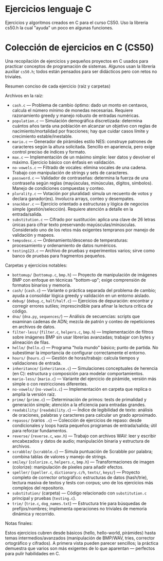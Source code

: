# Ejercicios lenguaje C
 Ejercicios y algoritmos creados en C para el curso CS50.
 Uso la libreria cs50.h la cual "ayuda" un poco en algunas funciones.

# Colección de ejercicios en C (CS50)
Una recopilación de ejercicios y pequeños proyectos en C usados para practicar conceptos de programación de sistemas. Algunos usan la librería auxiliar `cs50.h`; todos están pensados para ser didácticos pero con retos no triviales.

Resumen conciso de cada ejercicio (raíz y carpetas)

Archivos en la raíz:

- `cash.c` — Problema de cambio óptimo: dado un monto en centavos, calcula el número mínimo de monedas necesarias. Requiere razonamiento greedy y manejo robusto de entradas numéricas.
- `population.c` — Simulación demográfica discretizada: determina cuántos años tarda una población en alcanzar un objetivo con reglas de nacimiento/mortalidad por fracciones; hay que cuidar casos límite y crecimiento estable/inestable.
- `mario.c` — Generador de pirámides estilo NES: construye patrones de caracteres según la altura solicitada. Sencillo en apariencia, pero exige control preciso de índices y formato.
- `max.c` — Implementación de un máximo simple: leer datos y devolver el máximo. Ejercicio básico con énfasis en validación.
- `no-vowels.c` — Filtrado de vocales: elimina vocales de una cadena. Trabajo con manipulación de strings y sets de caracteres.
- `password.c` — Validador de contraseñas: determina la fuerza de una contraseña según reglas (mayúsculas, minúsculas, dígitos, símbolos). Manejo de condiciones compuestas y conteo.
- `plurality.c` — Votación por pluralidad: simula un recuento de votos y declara ganador(es). Involucra arrays, conteo y desempates.
- `snackbar.c` — Ejercicio orientado a estructuras y lógica de negocios simple (gestión/selección). Requiere atención a detalle en la entrada/salida.
- `substitution.c` — Cifrado por sustitución: aplica una clave de 26 letras únicas para cifrar texto preservando mayúsculas/minúsculas. Considerado uno de los retos más exigentes tempranos por manejo de validación y mapeos.
- `tempsdesc.c` — Ordenamiento/descenso de temperaturas: procesamiento y ordenamiento de datos numéricos.
- `testing123.c` — Archivo de pruebas y experimentos varios; sirve como banco de pruebas para fragmentos pequeños.

Carpetas y ejercicios notables:

- `bottomup/` (`bottomup.c`, `bmp.h`) — Proyecto de manipulación de imágenes BMP con enfoque en técnicas "bottom-up"; exige comprensión de formatos binarios y memoria.
- `cash/` (`cash.c`) — Variante o práctica separada del problema de cambio; ayuda a consolidar lógica greedy y validación en un entorno aislado.
- `debug/` (`debug.c`, `half/half.c`) — Ejercicios de depuración: encontrar y corregir errores sutiles; imprescindible para afinar la lectura crítica de código.
- `dna/` (`dna.py`, `sequences/`) — Análisis de secuencias: scripts que examinan cadenas de ADN; mezcla de patrón y conteo de repeticiones en archivos de datos.
- `filter-less/` (`filter.c`, `helpers.c`, `bmp.h`) — Implementación de filtros sobre imágenes BMP sin usar librerías avanzadas; trabajar con bytes y alineación de filas.
- `hello/` (`hello.c`) — Programa "hola mundo" básico; punto de partida. No subestimar la importancia de configurar correctamente el entorno.
- `hours/` (`hours.c`) — Gestión de horas/trabajo: calcula tiempos y validaciones de entrada.
- `inheritance/` (`inheritance.c`) — Simulaciones conceptuales de herencia (en C): estructura y composición para modelar comportamientos.
- `mario-less/` (`mario.c`) — Variante del ejercicio de pirámide, versión más simple o con restricciones diferentes.
- `no-vowels/` (`no-vowels.c`) — Implementación en carpeta que replica o amplía la versión raíz.
- `prime/` (`prime.c`) — Determinación de primos: tests de primalidad y generación simple; atención a la eficiencia para entradas grandes.
- `readability/` (`readability.c`) — Índice de legibilidad de texto: análisis de oraciones, palabras y caracteres para calcular un grado aproximado.
- `repasos/` (varios `.c`) — Colección de ejercicios de repaso: desde condicionales y loops hasta pequeños programas de entrada/salida; útil para reforzar fundamentos.
- `reverse/` (`reverse.c`, `wav.h`) — Trabajo con archivos WAV: leer y escribir encabezados y datos de audio; manipulación binaria y estructura de archivos.
- `scrabble/` (`scrabble.c`) — Simula puntuación de Scrabble por palabra; combina tablas de valores y manejo de strings.
- `smiley/` (`colorize.c`, `helpers.c`, `bmp.h`) — Transformaciones de imagen (colorize): manipulación de píxeles para añadir efectos.
- `speller/` (`speller.c`, `dictionary.c/h`, `texts/`, `keys/`) — Proyecto completo de corrector ortográfico: estructuras de datos (hash/trie), lectura masiva de textos y tests con corpus; uno de los ejercicios más complejos del repositorio.
- `substitution/` (carpeta) — Código relacionado con `substitution.c` principal y pruebas (`testing.c`).
- `trie/` (`trie.c`, `dog_names.txt`) — Estructura trie para búsquedas de prefijos/nombres; implementa operaciones no triviales de memoria dinámica y recorrido.

Notas finales:

Estos ejercicios cubren desde básicos (hello, hello-world, pirámides) hasta temas intermedios/avanzados (manipulación de BMP/WAV, tries, corrector ortográfico y cifrados). A primera vista pueden parecer sencillos; la práctica demuestra que varios son más exigentes de lo que aparentan — perfectos para pulir habilidades en C.

